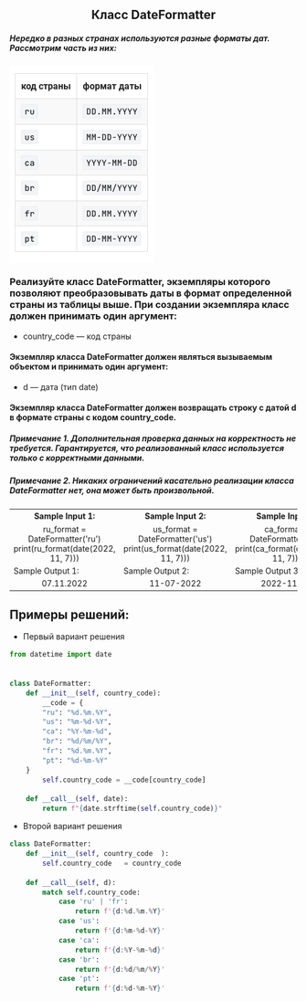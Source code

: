 <h2 style="text-align:center">Класс DateFormatter</h2>

##### Нередко в разных странах используются разные форматы дат. Рассмотрим часть из них:
<div>
<img align="center" src="https://github.com/kolesnikovvitaliy/pokolenie_python_oop/blob/main/5_Магические методы/5_6_Вызываемые_объекты/5_6_15_Класс_DateFormatter/img/task.png" title="Git" **alt="Git">
​</div>

### Реализуйте класс DateFormatter, экземпляры которого позволяют преобразовывать даты в формат определенной страны из таблицы выше. При создании экземпляра класс должен принимать один аргумент:
* country_code — код страны
#### Экземпляр класса DateFormatter должен являться вызываемым объектом и принимать один аргумент:
* d — дата (тип date)
#### Экземпляр класса DateFormatter должен возвращать строку с датой d в формате страны с кодом country_code.

##### Примечание 1. Дополнительная проверка данных на корректность не требуется. Гарантируется, что реализованный класс используется только с корректными данными.
##### Примечание 2. Никаких ограничений касательно реализации класса DateFormatter нет, она может быть произвольной.

<table align="center">
  <tbody>
    <tr>
      <th>Sample Input 1: </th>
      <th>Sample Input 2: </th>
      <th>Sample Input 3: </th>
    </tr>
    <tr>
      <td align="center">ru_format = DateFormatter('ru')<br>
                          print(ru_format(date(2022, 11, 7)))<br></td>
      <td align="center">us_format = DateFormatter('us')<br>
                          print(us_format(date(2022, 11, 7)))<br></td>
      <td align="center">ca_format = DateFormatter('ca')<br>
                          print(ca_format(date(2022, 11, 7)))<br></td>
    </tr>
    <tr>
      <td>Sample Output 1:</td>
      <td>Sample Output 2:</td>
      <td>Sample Output 3:</td>
      </tr>
    <tr>
      <td align="center">
                        07.11.2022<br>
      </td>
      <td align="center">
                        11-07-2022<br>
      </td>
      <td align="center">
                        2022-11-07<br>
      </td>
    </tr>
  </tbody>
</table>



## Примеры решений:
* Первый вариант решения
```python
from datetime import date


class DateFormatter:
    def __init__(self, country_code): 
        __code = {
        "ru": "%d.%m.%Y",
        "us": "%m-%d-%Y",
        "ca": "%Y-%m-%d",
        "br": "%d/%m/%Y",
        "fr": "%d.%m.%Y",
        "pt": "%d-%m-%Y"
    }
        self.country_code = __code[country_code]

    def __call__(self, date):
        return f"{date.strftime(self.country_code)}"
```
* Второй вариант решения

```python
class DateFormatter:
    def __init__(self, country_code  ):
        self.country_code   = country_code 
    
    def __call__(self, d):
        match self.country_code:
            case 'ru' | 'fr':
                return f'{d:%d.%m.%Y}'
            case 'us':
                return f'{d:%m-%d-%Y}'
            case 'ca': 
                return f'{d:%Y-%m-%d}'
            case 'br':
                return f'{d:%d/%m/%Y}'
            case 'pt':
                return f'{d:%d-%m-%Y}'
```


